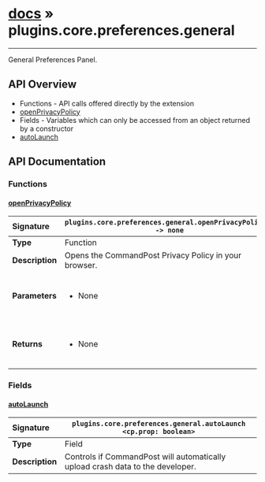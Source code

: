 # [docs](index.md) » plugins.core.preferences.general
---

General Preferences Panel.

## API Overview
* Functions - API calls offered directly by the extension
 * [openPrivacyPolicy](#openprivacypolicy)
* Fields - Variables which can only be accessed from an object returned by a constructor
 * [autoLaunch](#autolaunch)

## API Documentation

### Functions

#### [openPrivacyPolicy](#openprivacypolicy)
| <span style="float: left;">**Signature**</span> | <span style="float: left;">`plugins.core.preferences.general.openPrivacyPolicy() -> none` </span>                                                          |
| -----------------------------------------------------|---------------------------------------------------------------------------------------------------------|
| **Type**                                             | Function                                                                                         |
| **Description**                                      | Opens the CommandPost Privacy Policy in your browser.                                                                                         |
| **Parameters**                                       | <ul><br /><li>None</li><br /></ul>                                        |
| **Returns**                                          | <ul><br /><li>None</li><br /></ul>                                           |

### Fields

#### [autoLaunch](#autolaunch)
| <span style="float: left;">**Signature**</span> | <span style="float: left;">`plugins.core.preferences.general.autoLaunch <cp.prop: boolean>` </span>                                                          |
| -----------------------------------------------------|---------------------------------------------------------------------------------------------------------|
| **Type**                                             | Field                                                                                         |
| **Description**                                      | Controls if CommandPost will automatically upload crash data to the developer.                                                                                         |

